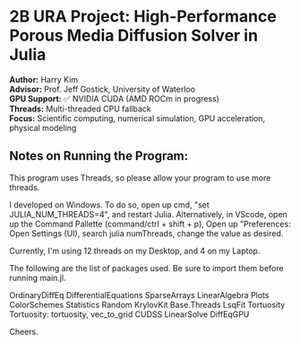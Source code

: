 
# 2B URA Project: High-Performance Porous Media Diffusion Solver in Julia

**Author:** Harry Kim  
**Advisor:** Prof. Jeff Gostick, University of Waterloo  
**GPU Support:** ✅ NVIDIA CUDA  (AMD ROCm in progress)   
**Threads:** Multi-threaded CPU fallback  
**Focus:** Scientific computing, numerical simulation, GPU acceleration, physical modeling

## Notes on Running the Program: 

This program uses Threads, so please allow your program to use more threads.

I developed on Windows. To do so, open up cmd, "set JULIA_NUM_THREADS=4", and restart Julia. 
Alternatively, in VScode, open up the Command Pallette (command/ctrl + shift + p),
Open up "Preferences: Open Settings (UI), search julia numThreads, change the value as desired. 

Currently, I'm using 12 threads on my Desktop, and 4 on my Laptop. 

The following are the list of packages used. Be sure to import them before running main.jl.

OrdinaryDiffEq
DifferentialEquations
SparseArrays
LinearAlgebra
Plots
ColorSchemes
Statistics
Random
KrylovKit
Base.Threads
LsqFit
Tortuosity
Tortuosity: tortuosity, vec_to_grid
CUDSS
LinearSolve
DiffEqGPU

Cheers. 

